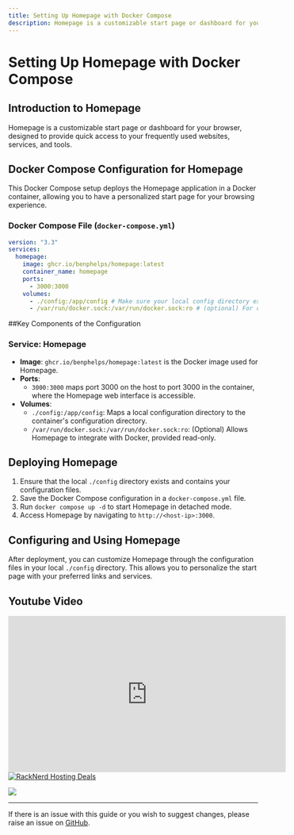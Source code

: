 ```yaml
---
title: Setting Up Homepage with Docker Compose
description: Homepage is a customizable start page or dashboard for your browser, designed to provide quick access to your frequently used websites, services, and tools.
---
```

# Setting Up Homepage with Docker Compose

## Introduction to Homepage

Homepage is a customizable start page or dashboard for your browser, designed to provide quick access to your frequently used websites, services, and tools.

## Docker Compose Configuration for Homepage

This Docker Compose setup deploys the Homepage application in a Docker container, allowing you to have a personalized start page for your browsing experience.

### Docker Compose File (`docker-compose.yml`)

```yaml
version: "3.3"
services:
  homepage:
    image: ghcr.io/benphelps/homepage:latest
    container_name: homepage
    ports:
      - 3000:3000
    volumes:
      - ./config:/app/config # Make sure your local config directory exists
      - /var/run/docker.sock:/var/run/docker.sock:ro # (optional) For docker integrations
```

##Key Components of the Configuration
### Service: Homepage
- **Image**: `ghcr.io/benphelps/homepage:latest` is the Docker image used for Homepage.
- **Ports**: 
  - `3000:3000` maps port 3000 on the host to port 3000 in the container, where the Homepage web interface is accessible.
- **Volumes**: 
  - `./config:/app/config`: Maps a local configuration directory to the container's configuration directory.
  - `/var/run/docker.sock:/var/run/docker.sock:ro`: (Optional) Allows Homepage to integrate with Docker, provided read-only.

## Deploying Homepage

1. Ensure that the local `./config` directory exists and contains your configuration files.
2. Save the Docker Compose configuration in a `docker-compose.yml` file.
3. Run `docker compose up -d` to start Homepage in detached mode.
4. Access Homepage by navigating to `http://<host-ip>:3000`.

## Configuring and Using Homepage

After deployment, you can customize Homepage through the configuration files in your local `./config` directory. This allows you to personalize the start page with your preferred links and services.

## Youtube Video

<iframe width="560" height="315" src="https://www.youtube.com/embed/a5-4u0qFKaE?si=lRG-wceSVlKYPkUM" title="YouTube video player" frameborder="0" allow="accelerometer; autoplay; clipboard-write; encrypted-media; gyroscope; picture-in-picture; web-share" allowfullscreen></iframe>


<a href="https://my.racknerd.com/aff.php?aff=5792&ref=techdox.nz" target="_blank">
    <img src="https://racknerd.com/banners/728x90.gif" alt="RackNerd Hosting Deals">
</a>

<a href="https://www.buymeacoffee.com/techdox"><img src="https://img.buymeacoffee.com/button-api/?text=Buy me a cup of tea&emoji=🍵&slug=techdox&button_colour=FFDD00&font_colour=000000&font_family=Cookie&outline_colour=000000&coffee_colour=ffffff" /></a>


---

If there is an issue with this guide or you wish to suggest changes, please raise an issue on [GitHub](https://github.com/Techdox/techdox-docs).
